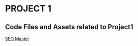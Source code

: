 

# PROJECT 1

## Code Files and Assets related to Project1

[SEO Master](https://641c0ad483b9960a038bc3b6--bejewelled-quokka-066e9c.netlify.app/)
